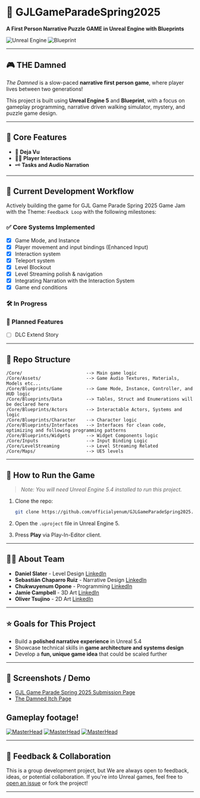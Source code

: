 # 🏰 GJLGameParadeSpring2025

**A First Person Narrative Puzzle GAME in Unreal Engine with Blueprints**

![Unreal Engine](https://img.shields.io/badge/Engine-Unreal%20Engine-1f1f1f?logo=unrealengine&logoColor=white)
![Blueprint](https://img.shields.io/badge/script-blueprint-blue?script=blueprint&logoColor=f5f5f5)

---

## 🎮 THE Damned

*The Damned* is a slow-paced **narrative first person game**, where player lives between two generations!

This project is built using **Unreal Engine 5** and **Blueprint**, with a focus on gameplay programming, narrative driven walking simulator, mystery, and puzzle game design.

---

## 🧩 Core Features

- 🧭 **Deja Vu**
- 🧙‍♂️ **Player Interactions**
- 🗝️ **Tasks and Audio Narration**

---

## 🚧 Current Development Workflow

Actively building the game for GJL Game Parade Spring 2025 Game Jam with the Theme: `Feedback Loop` with the following milestones:

### ✅ Core Systems Implemented
- [x] Game Mode, and Instance
- [x] Player movement and input bindings (Enhanced Input)
- [x] Interaction system
- [x] Teleport system
- [x] Level Blockout
- [x] Level Streaming polish & navigation
- [x] Integrating Narration with the Interaction System
- [x] Game end conditions
### 🛠️ In Progress


### 🧪 Planned Features
- [ ] DLC Extend Story

---

## 📂 Repo Structure

```
/Core/                        --> Main game logic
/Core/Assets/                 --> Game Audio Textures, Materials, Models etc...
/Core/Blueprints/Game         --> Game Mode, Instance, Controller, and HUD logic
/Core/Blueprints/Data         --> Tables, Struct and Enumerations will be declared here
/Core/Blueprints/Actors       --> Interactable Actors, Systems and logic
/Core/Blueprints/Character    --> Character logic
/Core/Blueprints/Interfaces   --> Interfaces for clean code, optimizing and following programming patterns
/Core/Blueprints/Widgets      --> Widget Components logic
/Core/Inputs                  --> Input Binding Logic
/Core/LevelStreaming          --> Level Streaming Related
/Core/Maps/                   --> UE5 levels
```

---

## 🚀 How to Run the Game

> *Note: You will need Unreal Engine 5.4 installed to run this project.*

1. Clone the repo:
   ```bash
   git clone https://github.com/officialyenum/GJLGameParadeSpring2025.git
   ```

2. Open the `.uproject` file in Unreal Engine 5.

3. Press **Play** via Play-In-Editor client.

---

## 🙋‍♂️ About Team

- **Daniel Slater** - Level Design [LinkedIn](https://www.linkedin.com/in/daniel-slater-bb47491b0/)
- **Sebastián Chaparro Ruiz** - Narrative Design [LinkedIn](https://www.linkedin.com/in/sebasti%C3%A1n-chaparro-ruiz-1b8113238)
- **Chukwuyenum Opone** - Programming [LinkedIn](https://www.linkedin.com/in/yenum)
- **Jamie Campbell** - 3D Art [LinkedIn](https://www.linkedin.com/in/jamie-campbell-254042259/)
- **Oliver Tsujino** - 2D Art [LinkedIn](https://www.linkedin.com/in/oliver-tsujino/)

---

## ⭐️ Goals for This Project

- Build a **polished narrative experience** in Unreal 5.4
- Showcase technical skills in **game architecture and systems design**
- Develop a **fun, unique game idea** that could be scaled further

---

## 📸 Screenshots / Demo
- [GJL Game Parade Spring 2025 Submission Page](https://itch.io/jam/gjl-game-parade-spring-2025/rate/3656813)
- [The Damned Itch Page](https://officialyenum.itch.io/the-damned)

## Gameplay footage!
[![MasterHead](https://img.itch.zone/aW1nLzIxNzg0Mjg2LnBuZw==/original/p2dqff.png)](https://officialyenum.itch.io/the-damned)
[![MasterHead](https://img.itch.zone/aW1hZ2UvMzY1NjgxMy8yMTgxMTY3MC5wbmc=/original/KLa18J.png)](https://officialyenum.itch.io/the-damned)
[![MasterHead](https://img.itch.zone/aW1hZ2UvMzY1NjgxMy8yMTgxMDk1MC5wbmc=/original/u%2BQ90%2F.png)](https://officialyenum.itch.io/the-damned)


---

## 📣 Feedback & Collaboration

This is a group development project, but We are always open to feedback, ideas, or potential collaboration. If you're into Unreal games, feel free to [open an issue](#) or fork the project!

---

